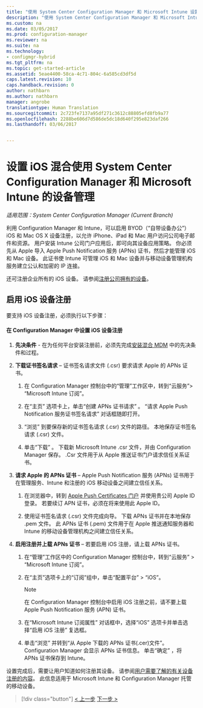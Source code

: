 ```yaml
---
title: "使用 System Center Configuration Manager 和 Microsoft Intune 设置 iOS 和 Mac 混合设备管理 | Microsoft Docs"
description: "使用 System Center Configuration Manager 和 Microsoft Intune 设置 iOS 设备管理。"
ms.custom: na
ms.date: 03/05/2017
ms.prod: configuration-manager
ms.reviewer: na
ms.suite: na
ms.technology:
- configmgr-hybrid
ms.tgt_pltfrm: na
ms.topic: get-started-article
ms.assetid: 5eae4400-58ca-4c71-804c-6a585cd3df5d
caps.latest.revision: 10
caps.handback.revision: 0
author: nathbarn
ms.author: nathbarn
manager: angrobe
translationtype: Human Translation
ms.sourcegitcommit: 2c723fe7137a95df271c3612c88805efd8fb9a77
ms.openlocfilehash: 2288be606d7d586de5dc18d640f295e823daf266
ms.lasthandoff: 03/06/2017


---
```

# <a name="set-up-ios-hybrid-device-management-with-system-center-configuration-manager-and-microsoft-intune"></a>设置 iOS 混合使用 System Center Configuration Manager 和 Microsoft Intune 的设备管理

*适用范围：System Center Configuration Manager (Current Branch)*

利用 Configuration Manager 和 Intune，可以启用 BYOD（“自带设备办公”）iOS 和 Mac OS X 设备注册，以允许 iPhone、iPad 和 Mac 用户访问公司电子邮件和资源。 用户安装 Intune 公司门户应用后，即可向其设备应用策略。 你必须先从 Apple 导入 Apple Push Notification 服务 (APNs) 证书，然后才能管理 iOS 和 Mac 设备。 此证书使 Intune 可管理 iOS 和 Mac 设备并与移动设备管理机构服务建立公认和加密的 IP 连接。  

 还可注册企业所有的 iOS 设备。  请参阅[注册公司拥有的设备](enroll-company-owned-devices.md)。  

## <a name="enable-ios-device-enrollment"></a>启用 iOS 设备注册  
 要支持 iOS 设备注册，必须执行以下步骤：  

#### <a name="set-up-ios-device-enrollment-in-configuration-manager"></a>在 Configuration Manager 中设置 iOS 设备注册  

1.  **先决条件** - 在为任何平台安装注册前，必须先完成[安装混合 MDM](setup-hybrid-mdm.md) 中的先决条件和过程。    

2.  **下载证书签名请求** – 证书签名请求文件 (.csr) 要求请求 Apple 的 APNs 证书。  

    1.  在 Configuration Manager 控制台中的“管理”工作区中，转到“云服务”> “Microsoft Intune 订阅”。  

    2.  在“主页”  选项卡上，单击“创建 APNs 证书请求” 。 “请求 Apple Push Notification 服务证书签名请求”  对话框随即打开。  

    3.  “浏览” 到要保存新的证书签名请求 (.csr) 文件的路径。 本地保存证书签名请求 (.csr) 文件。  

    4.  单击“下载” 。 下载新 Microsoft Intune .csr 文件，并由 Configuration Manager 保存。 .Csr 文件用于从 Apple 推送证书门户请求信任关系证书。  

3.  **请求 Apple 的 APNs 证书** – Apple Push Notification 服务 (APNs) 证书用于在管理服务、Intune 和注册的 iOS 移动设备之间建立信任关系。  

    1.  在浏览器中，转到 [Apple Push Certificates 门户](http://go.microsoft.com/fwlink/?LinkId=269844) 并使用贵公司 Apple ID 登录。 若要续订 APN 证书，必须在将来使用此 Apple ID。  

    2.  使用证书签名请求 (.csr) 文件完成向导。 下载 APNs 证书并在本地保存 .pem 文件。 此 APNs 证书 (.pem) 文件用于在 Apple 推送通知服务器和 Intune 的移动设备管理机构之间建立信任关系。  

4.  **启用注册并上载 APNs 证书** – 若要启用 iOS 注册，请上载 APNs 证书。  

    1.  在“管理”工作区中的 Configuration Manager 控制台中，转到“云服务” > “Microsoft Intune 订阅”。  

    2.  在“主页”选项卡上的“订阅”组中，单击“配置平台” > “iOS”。  

        > [!NOTE]  
        >  在 Configuration Manager 控制台中启用 iOS 注册之前，请不要上载 Apple Push Notification 服务 (APN) 证书。  

    3.  在“Microsoft Intune 订阅属性”  对话框中，选择“iOS”  选项卡并单击选择“启用 iOS 注册”  复选框。  

    4.  单击“浏览” 并转到“从 Apple 下载的 APNs 证书(.cer)文件”。 Configuration Manager 会显示 APNs 证书信息。 单击“确定”  ，将 APNs 证书保存到 Intune。  

 设置完成后，需要让用户知道如何注册其设备。 请参阅[用户需要了解的有关设备注册的内容](https://docs.microsoft.com/intune/deploy-use/what-to-tell-your-end-users-about-using-microsoft-intune)。 此信息适用于 Microsoft Intune 和 Configuration Manager 托管的移动设备。

> [!div class="button"]
[< 上一步](create-service-connection-point.md)  [下一步 >](set-up-additional-management.md)

